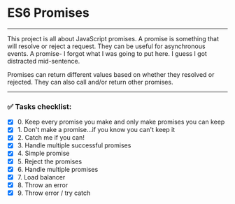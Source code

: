 # ES6 Promises

---

This project is all about JavaScript promises. A promise is something that will
resolve or reject a request. They can be useful for asynchronous events. A promise-
I forgot what I was going to put here. I guess I got distracted mid-sentence.

Promises can return different values based on whether they resolved or rejected.
They can also call and/or return other promises.

---

### ✅ Tasks checklist:
[//]: # ("​" comes before every number because otherwise, the
numbers will be formatted like "i, ii, iii, iv, etc." instead
of "1, 2, 3, 4, etc.". "​" is a zero-width space)
- [X] ​0. Keep every promise you make and only make promises you can keep
- [X] ​1. Don't make a promise...if you know you can't keep it
- [X] ​2. Catch me if you can!
- [X] ​3. Handle multiple successful promises
- [X] ​4. Simple promise
- [X] ​5. Reject the promises
- [X] ​6. Handle multiple promises
- [X] ​7. Load balancer
- [X] ​8. Throw an error
- [X] ​9. Throw error / try catch